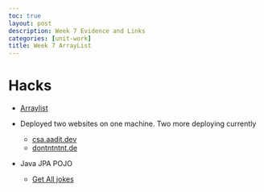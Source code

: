 ```yaml
---
toc: true
layout: post
description: Week 7 Evidence and Links
categories: [unit-work]
title: Week 7 ArrayList
---
```


# Hacks

- [Arraylist](https://aaditgupta21.github.io/fastpages-CSA/unit-work/2022/10/09/arraylist.html)

- Deployed two websites on one machine. Two more deploying currently

  - [csa.aadit.dev](https://football.aadit.dev)
  - [dontntntnt.de](http://dontntntnt.de/)

- Java JPA POJO
  - [Get All jokes](https://football.aadit.dev/api/jokes/)
